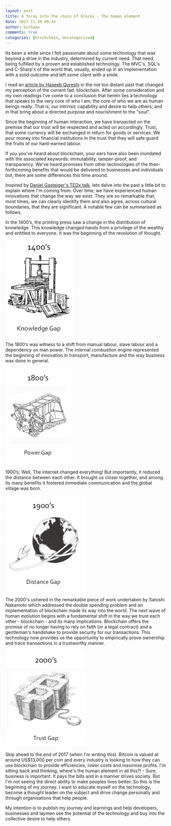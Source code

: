 ```yaml
---
layout: post
title: A foray into the chain of blocks - The human element
date: 2017-11-30 09:34
author: burhaan
comments: true
categories: [blockchain, Uncategorized]
---
```


Its been a while since I felt passionate about some technology that was beyond a drive in the industry, determined by current need. That need, being fulfilled by a proven and established technology. The MVC's, SQL's and C-Sharp's of the world that, usually, ended up in an implementation with a solid outcome and left some client with a smile.

I read an <a href="https://goo.gl/hE9Qmj">article by Haseeb Qureshi</a> in the not too distant past that changed my perception of the current fad: blockchain. After some consideration and my own readings I've come to a conclusion that herein lies a technology that speaks to the very core of who I am; the core of who we are as human beings really. That is, our intrinsic capability and desire to help others; and in that bring about a directed purpose and nourishment to the "soul".

Since the beginning of human interaction, we have transacted on the premise that our trust will be respected and acted on accordingly. Trust, that some currency will be exchanged in return for goods or services.
We pour money into financial institutions in the trust that they will safe guard the fruits of our hard-earned labour.

If you you've heard about blockchain, your ears have also been inundated with the associated keywords: immutability, tamper-proof, and transparency. We've heard promises from other technologies of the then-forthcoming benefits that would be delivered to businesses and individuals but, there are some differences this time around.

Inspired by <a href="https://goo.gl/Qu44eE">Daniel Gasteiger's TEDx talk</a>, lets delve into the past a little bit to explain where I'm coming from:
Over time, we have experienced human innovations that change the way we exist. They are so remarkable that, most times, we can clearly identify them and also agree, across cultural boundaries, that they are significant. A notable few can be summarised as follows.

In the 1400’s, the printing press saw a change in the distribution of knowledge. This knowledge changed hands from a privilege of the wealthy and entitled to everyone. It was the beginning of the revolution of thought.

<img class="alignnone size-medium wp-image-330" src="/img/content/knowledge-1400-216x300.png" alt="knowledge-1400" width="216" height="300" />

The 1800’s was witness to a shift from manual labour, slave labour and a dependency on man power.
The internal combustion engine represented the beginning of innovation in transport, manufacture and the way business was done in general.

<img class="alignnone size-medium wp-image-331" src="/img/content/Power-1800-208x300.png" alt="Power-1800" width="208" height="300" />

1900’s; Well, The internet changed everything! But importantly, it reduced the distance between each other. It brought us closer together, and among its many benefits it fostered immediate communication and the global village was born.

<img class="alignnone size-medium wp-image-329" src="/img/content/Distance-1900-252x300.png" alt="Distance-1900" width="252" height="300" />

The 2000's ushered in the remarkable piece of work undertaken by Satoshi Nakamoto which addressed the double spending problem and an implementation of blockchain made its way into the world. The next wave of human evolution begins with a fundamental shift in the way we trust each other - blockchain - and its many implications. Blockchain offers the promise of no longer having to rely on faith (or a legal contract) and a gentleman's handshake to provide security for our transactions. This technology now provides us the opportunity to empirically prove ownership and trace transactions in a trustworthy manner.

<img class="alignnone size-medium wp-image-328" src="/img/content/blockchain-2000-252x300.png" alt="blockchain-2000" width="252" height="300" />

Skip ahead to the end of 2017 (when I'm writing this). Bitcoin is valued at around US\$13,000 per coin and every industry is looking to how they can use blockchain to provide efficiencies, lower costs and maximise profits. I'm sitting back and thinking, where's the human element in all this?! - Sure, business is important. It pays the bills and in a manner drives society. But I'm not seeing the direct ability to make peoples lives better. So this is the beginning of my journey. I want to educate myself on the technology, become a thought leader on the subject and drive change personally and through organisations that help people.

My intention is to publish my journey and learnings and help developers, businesses and laymen see the potential of the technology and buy into the collective desire to help others.
